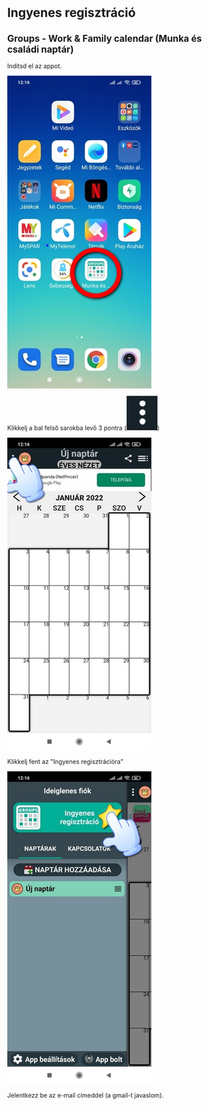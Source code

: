 # Ingyenes regisztráció

## Groups - Work & Family calendar (Munka és családi naptár)

Indítsd el az appot.

![](../.gitbook/assets/001.jpg)

Klikkelj a bal felső sarokba levő 3 pontra (<img src="../.gitbook/assets/003.jpg" alt="" data-size="line">)

![](../.gitbook/assets/002.jpg)

Klikkelj fent az "Ingyenes regisztrációra"

![](../.gitbook/assets/004.jpg)

Jelentkezz be az e-mail címeddel (a gmail-t javaslom).

